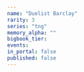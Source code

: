 ```yaml
---
name: "Duelist Barclay"
rarity: 3
series: "tng"
memory_alpha: ""
bigbook_tier:
events:
in_portal: false
published: false
---
```

